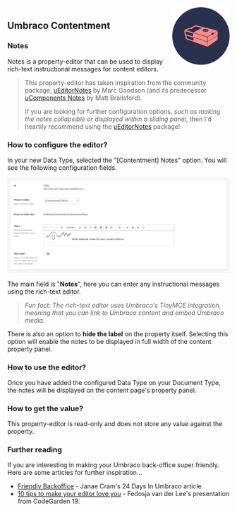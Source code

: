 <img src="../assets/img/logo.png" alt="Umbraco Contentment Logo" title="A shoebox of Umbraco happiness." height="130" align="right">

## Umbraco Contentment

### Notes

Notes is a property-editor that can be used to display rich-text instructional messages for content editors.

> This property-editor has taken inspiration from the community package, [uEditorNotes](https://our.umbraco.com/packages/backoffice-extensions/ueditornotes/) by Marc Goodson (and its predecessor [uComponents Notes](http://ucomponents.github.io/data-types/notes/) by Matt Brailsford).
> 
> If you are looking for further configuration options, _such as making the notes collapsible or displayed within a sliding panel_, then I'd heartily recommend using the [uEditorNotes](https://our.umbraco.com/packages/backoffice-extensions/ueditornotes/) package!


### How to configure the editor?

In your new Data Type, selected the "[Contentment] Notes" option. You will see the following configuration fields.

![Configuration Editor for Notes](notes--configuration-editor.png)

The main field is "**Notes**", here you can enter any instructional messages using the rich-text editor.

> _Fun fact: The rich-text editor uses Umbraco's TinyMCE integration, meaning that you can link to Umbraco content and embed Umbraco media._

There is also an option to **hide the label** on the property itself. Selecting this option will enable the notes to be displayed in full width of the content property panel.


### How to use the editor?

Once you have added the configured Data Type on your Document Type, the notes will be displayed on the content page's property panel.


### How to get the value?

This property-editor is read-only and does not store any value against the property.


### Further reading

If you are interesting in making your Umbraco back-office super friendly. Here are some articles for further inspiration...

- [Friendly Backoffice](https://24days.in/umbraco-cms/2016/friendly-backoffice/) - Janae Cram's 24 Days In Umbraco article.
- [10 tips to make your editor love you](https://www.perplex.nl/10-tips) - Fedosja van der Lee's presentation from CodeGarden 19.
